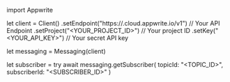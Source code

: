 import Appwrite

let client = Client()
    .setEndpoint("https://<REGION>.cloud.appwrite.io/v1") // Your API Endpoint
    .setProject("<YOUR_PROJECT_ID>") // Your project ID
    .setKey("<YOUR_API_KEY>") // Your secret API key

let messaging = Messaging(client)

let subscriber = try await messaging.getSubscriber(
    topicId: "<TOPIC_ID>",
    subscriberId: "<SUBSCRIBER_ID>"
)

